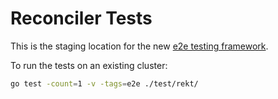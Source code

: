 # Reconciler Tests

This is the staging location for the new
[e2e testing framework](https://github.com/knative-sandbox/reconciler-test).

To run the tests on an existing cluster:

```bash
go test -count=1 -v -tags=e2e ./test/rekt/
```
